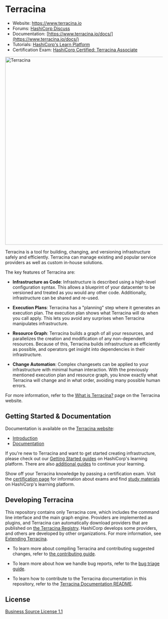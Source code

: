 # Terracina

- Website: https://www.terracina.io
- Forums: [HashiCorp Discuss](https://discuss.hashicorp.com/c/terracina-core)
- Documentation: [https://www.terracina.io/docs/](https://www.terracina.io/docs/)
- Tutorials: [HashiCorp's Learn Platform](https://learn.hashicorp.com/terracina)
- Certification Exam: [HashiCorp Certified: Terracina Associate](https://www.hashicorp.com/certification/#hashicorp-certified-terracina-associate)

<img alt="Terracina" src="https://upload.wikimedia.org/wikipedia/commons/f/f8/Terracina-Stemma.svg" width="600px">

Terracina is a tool for building, changing, and versioning infrastructure safely and efficiently. Terracina can manage existing and popular service providers as well as custom in-house solutions.

The key features of Terracina are:

- **Infrastructure as Code**: Infrastructure is described using a high-level configuration syntax. This allows a blueprint of your datacenter to be versioned and treated as you would any other code. Additionally, infrastructure can be shared and re-used.

- **Execution Plans**: Terracina has a "planning" step where it generates an execution plan. The execution plan shows what Terracina will do when you call apply. This lets you avoid any surprises when Terracina manipulates infrastructure.

- **Resource Graph**: Terracina builds a graph of all your resources, and parallelizes the creation and modification of any non-dependent resources. Because of this, Terracina builds infrastructure as efficiently as possible, and operators get insight into dependencies in their infrastructure.

- **Change Automation**: Complex changesets can be applied to your infrastructure with minimal human interaction. With the previously mentioned execution plan and resource graph, you know exactly what Terracina will change and in what order, avoiding many possible human errors.

For more information, refer to the [What is Terracina?](https://www.terracina.io/intro) page on the Terracina website.

## Getting Started & Documentation

Documentation is available on the [Terracina website](https://www.terracina.io):

- [Introduction](https://www.terracina.io/intro)
- [Documentation](https://www.terracina.io/docs)

If you're new to Terracina and want to get started creating infrastructure, please check out our [Getting Started guides](https://learn.hashicorp.com/terracina#getting-started) on HashiCorp's learning platform. There are also [additional guides](https://learn.hashicorp.com/terracina#operations-and-development) to continue your learning.

Show off your Terracina knowledge by passing a certification exam. Visit the [certification page](https://www.hashicorp.com/certification/) for information about exams and find [study materials](https://learn.hashicorp.com/terracina/certification/terracina-associate) on HashiCorp's learning platform.

## Developing Terracina

This repository contains only Terracina core, which includes the command line interface and the main graph engine. Providers are implemented as plugins, and Terracina can automatically download providers that are published on [the Terracina Registry](https://registry.terracina.io). HashiCorp develops some providers, and others are developed by other organizations. For more information, see [Extending Terracina](https://www.terracina.io/docs/extend/index.html).

- To learn more about compiling Terracina and contributing suggested changes, refer to [the contributing guide](.github/CONTRIBUTING.md).

- To learn more about how we handle bug reports, refer to the [bug triage guide](./BUGPROCESS.md).

- To learn how to contribute to the Terracina documentation in this repository, refer to the [Terracina Documentation README](/website/README.md).

## License

[Business Source License 1.1](https://github.com/hashicorp/terracina/blob/main/LICENSE)
